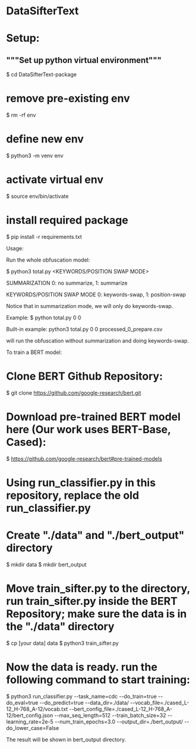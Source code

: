 # DataSifterText

# Setup:
## """Set up python virtual environment"""
$ cd DataSifterText-package
# remove pre-existing env
$ rm -rf env
# define new env
$ python3 -m venv env
# activate virtual env
$ source env/bin/activate
# install required package
$ pip install -r requirements.txt


Usage:

Run the whole obfuscation model:

$ python3 total.py <SUMMARIZATION> <KEYWORDS/POSITION SWAP MODE>

SUMMARIZATION 0: no summarize, 1: summarize

KEYWORDS/POSITION SWAP MODE 0: keywords-swap, 1: position-swap

Notice that in summarization mode, we will only do keywords-swap.
	
Example: 
$ python total.py 0 0 <filename>

Built-in example:
python3 total.py 0 0 processed_0_prepare.csv

will run the obfuscation without summarization and doing keywords-swap.


To train a BERT model:
# Clone BERT Github Repository:
$ git clone https://github.com/google-research/bert.git
# Download pre-trained BERT model here (Our work uses BERT-Base, Cased):
$ https://github.com/google-research/bert#pre-trained-models
# Using run_classifier.py in this repository, replace the old run_classifier.py
# Create "./data" and "./bert_output" directory
$ mkdir data
$ mkdir bert_output
# Move train_sifter.py to the directory, run train_sifter.py inside the BERT Repository; make sure the data is in the "./data" directory
$ cp [your data] data
$ python3 train_sifter.py
# Now the data is ready. run the following command to start training:
$ python3 run_classifier.py --task_name=cdc --do_train=true --do_eval=true --do_predict=true --data_dir=./data/ --vocab_file=./cased_L-12_H-768_A-12/vocab.txt --bert_config_file=./cased_L-12_H-768_A-12/bert_config.json --max_seq_length=512 --train_batch_size=32 --learning_rate=2e-5 --num_train_epochs=3.0 --output_dir=./bert_output/ --do_lower_case=False

The result will be shown in bert_output directory.
